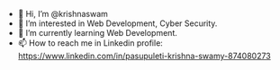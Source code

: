 - 👋 Hi, I’m @krishnaswam
- 👀 I’m interested in Web Development, Cyber Security.
- 🌱 I’m currently learning Web Development.
- 📫 How to reach me in Linkedin profile: https://www.linkedin.com/in/pasupuleti-krishna-swamy-874080273

<!---
krishnaswam/krishnaswam is a ✨ special ✨ repository because its `README.md` (this file) appears on your GitHub profile.
You can click the Preview link to take a look at your changes.
--->
